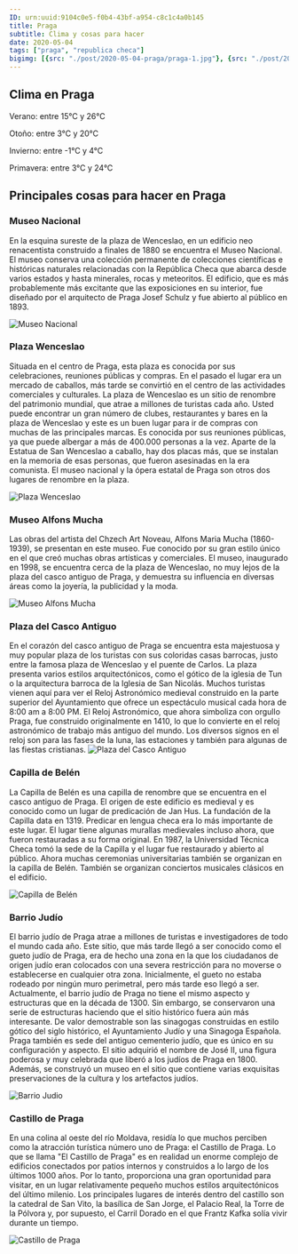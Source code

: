 ```yaml
---
ID: urn:uuid:9104c0e5-f0b4-43bf-a954-c8c1c4a0b145
title: Praga
subtitle: Clima y cosas para hacer
date: 2020-05-04
tags: ["praga", "republica checa"]
bigimg: [{src: "./post/2020-05-04-praga/praga-1.jpg"}, {src: "./post/2020-05-04-praga/praga-2.jpg"}, {src: "./post/2020-05-04-praga/praga-3.jpg"}]
---
```

 
## Clima en Praga
Verano: entre 15°C y 26°C
 
Otoño: entre 3°C y 20°C
 
Invierno: entre -1°C y 4°C
 
Primavera: entre 3°C y 24°C
 
## Principales cosas para hacer en Praga
 
### Museo Nacional
En la esquina sureste de la plaza de Wenceslao, en un edificio neo renacentista construido a finales de 1880 se encuentra el Museo Nacional. El museo conserva una colección permanente de colecciones científicas e históricas naturales relacionadas con la República Checa que abarca desde varios estados y hasta minerales, rocas y meteoritos. El edificio, que es más probablemente más excitante que las exposiciones en su interior, fue diseñado por el arquitecto de Praga Josef Schulz y fue abierto al público en 1893.
 
![Museo Nacional](https://images.unsplash.com/photo-1521920592574-49e0b121c964?w=640)
 
### Plaza Wenceslao
Situada en el centro de Praga, esta plaza es conocida por sus celebraciones, reuniones públicas y compras. En el pasado el lugar era un mercado de caballos, más tarde se convirtió en el centro de las actividades comerciales y culturales. La plaza de Wenceslao es un sitio de renombre del patrimonio mundial, que atrae a millones de turistas cada año. Usted puede encontrar un gran número de clubes, restaurantes y bares en la plaza de Wenceslao y este es un buen lugar para ir de compras con muchas de las principales marcas. Es conocida por sus reuniones públicas, ya que puede albergar a más de 400.000 personas a la vez. Aparte de la Estatua de San Wenceslao a caballo, hay dos placas más, que se instalan en la memoria de esas personas, que fueron asesinadas en la era comunista. El museo nacional y la ópera estatal de Praga son otros dos lugares de renombre en la plaza. 
 
![Plaza Wenceslao](https://images.unsplash.com/photo-1541849546-216549ae216d?w=640)
 
### Museo Alfons Mucha
Las obras del artista del Chzech Art Noveau, Alfons Maria Mucha (1860-1939), se presentan en este museo. Fue conocido por su gran estilo único en el que creó muchas obras artísticas y comerciales. El museo, inaugurado en 1998, se encuentra cerca de la plaza de Wenceslao, no muy lejos de la plaza del casco antiguo de Praga, y demuestra su influencia en diversas áreas como la joyería, la publicidad y la moda.
 
![Museo Alfons Mucha](https://images.unsplash.com/photo-1533404430309-762b1e4df052?w=640)
 
### Plaza del Casco Antiguo
En el corazón del casco antiguo de Praga se encuentra esta majestuosa y muy popular plaza de los turistas con sus coloridas casas barrocas, justo entre la famosa plaza de Wenceslao y el puente de Carlos. La plaza presenta varios estilos arquitectónicos, como el gótico de la iglesia de Tun o la arquitectura barroca de la Iglesia de San Nicolás. Muchos turistas vienen aquí para ver el Reloj Astronómico medieval construido en la parte superior del Ayuntamiento que ofrece un espectáculo musical cada hora de 8:00 am a 8:00 PM. El Reloj Astronómico, que ahora simboliza con orgullo Praga, fue construido originalmente en 1410, lo que lo convierte en el reloj astronómico de trabajo más antiguo del mundo. Los diversos signos en el reloj son para las fases de la luna, las estaciones y también para algunas de las fiestas cristianas.
![Plaza del Casco Antiguo](https://images.unsplash.com/photo-1581525046703-e553ee7b3de9?w=640)
 
### Capilla de Belén
La Capilla de Belén es una capilla de renombre que se encuentra en el casco antiguo de Praga. El origen de este edificio es medieval y es conocido como un lugar de predicación de Jan Hus. La fundación de la Capilla data en 1319. Predicar en lengua checa era lo más importante de este lugar. El lugar tiene algunas murallas medievales incluso ahora, que fueron restauradas a su forma original. En 1987, la Universidad Técnica Checa tomó la sede de la Capilla y el lugar fue restaurado y abierto al público. Ahora muchas ceremonias universitarias también se organizan en la capilla de Belén. También se organizan conciertos musicales clásicos en el edificio.
 
![Capilla de Belén](https://images.unsplash.com/photo-1509321395964-9173e84ffe76?w=640)
 
### Barrio Judío
El barrio judío de Praga atrae a millones de turistas e investigadores de todo el mundo cada año. Este sitio, que más tarde llegó a ser conocido como el gueto judío de Praga, era de hecho una zona en la que los ciudadanos de origen judío eran colocados con una severa restricción para no moverse o establecerse en cualquier otra zona. Inicialmente, el gueto no estaba rodeado por ningún muro perimetral, pero más tarde eso llegó a ser. Actualmente, el barrio judío de Praga no tiene el mismo aspecto y estructuras que en la década de 1300. Sin embargo, se conservaron una serie de estructuras haciendo que el sitio histórico fuera aún más interesante. De valor demostrable son las sinagogas construidas en estilo gótico del siglo histórico, el Ayuntamiento Judío y una Sinagoga Española. Praga también es sede del antiguo cementerio judío, que es único en su configuración y aspecto. El sitio adquirió el nombre de José II, una figura poderosa y muy celebrada que liberó a los judíos de Praga en 1800. Además, se construyó un museo en el sitio que contiene varias exquisitas preservaciones de la cultura y los artefactos judíos.
 
![Barrio Judio](https://images.unsplash.com/photo-1596633381806-c9fb1b786553?w=640)

### Castillo de Praga
En una colina al oeste del río Moldava, residía lo que muchos perciben como la atracción turística número uno de Praga: el Castillo de Praga. Lo que se llama "El Castillo de Praga" es en realidad un enorme complejo de edificios conectados por patios internos y construidos a lo largo de los últimos 1000 años. Por lo tanto, proporciona una gran oportunidad para visitar, en un lugar relativamente pequeño muchos estilos arquitectónicos del último milenio. Los principales lugares de interés dentro del castillo son la catedral de San Vito, la basílica de San Jorge, el Palacio Real, la Torre de la Pólvora y, por supuesto, el Carril Dorado en el que Frantz Kafka solía vivir durante un tiempo. 
 
![Castillo de Praga](https://images.unsplash.com/photo-1576377680579-b8c9efbff953?w=640)
